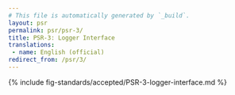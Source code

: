 ```yaml
---
# This file is automatically generated by `_build`.
layout: psr
permalink: psr/psr-3/
title: PSR-3: Logger Interface
translations:
 - name: English (official)
redirect_from: /psr/3/
---
```


{% include fig-standards/accepted/PSR-3-logger-interface.md %}